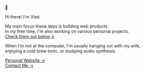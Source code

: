 🦝

Hi there! I'm Vlad.

My main focus these days is building web products.  
In my free time, I'm also working on various personal projects.  
[Check them out below &darr;](https://github.com/VladCuciureanu?tab=repositories)

When I'm not at the computer, I'm usually hanging out with my wife, enjoying a cold brew tonic, or studying audio synthesis.

[Personal Website &rarr;](https://vlad.cuciureanu.me/) <br />
[Contact Me &rarr;](mailto:vlad@cuciureanu.me)
